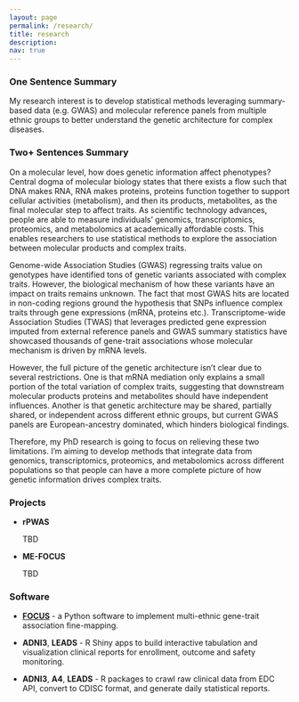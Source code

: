 ```yaml
---
layout: page
permalink: /research/
title: research
description:
nav: true
---
```


### **One Sentence Summary**

My research interest is to develop statistical methods leveraging summary-based data (e.g. GWAS) and molecular reference panels from multiple ethnic groups to better understand the genetic architecture for complex diseases.

### **Two+ Sentences Summary**

On a molecular level, how does genetic information affect phenotypes? Central dogma of molecular biology states that there exists a flow such that DNA makes RNA, RNA makes proteins, proteins function together to support cellular activities (metabolism), and then its products, metabolites, as the final molecular step to affect traits. As scientific technology advances, people are able to measure individuals’ genomics, transcriptomics, proteomics, and metabolomics at academically affordable costs. This enables researchers to use statistical methods to explore the association between molecular products and complex traits.

Genome-wide Association Studies (GWAS) regressing traits value on genotypes have identified tons of genetic variants associated with complex traits. However, the biological mechanism of how these variants have an impact on traits remains unknown. The fact that most GWAS hits are located in non-coding regions ground the hypothesis that SNPs influence complex traits through gene expressions (mRNA, proteins etc.). Transcriptome-wide Association Studies (TWAS) that leverages predicted gene expression imputed from external reference panels and GWAS summary statistics have showcased thousands of gene-trait associations whose molecular mechanism is driven by mRNA levels.

However, the full picture of the genetic architecture isn’t clear due to several restrictions. One is that mRNA mediation only explains a small portion of the total variation of complex traits, suggesting that downstream molecular products proteins and metabolites should have independent influences. Another is that genetic architecture may be shared, partially shared, or independent across different ethnic groups, but current GWAS panels are European-ancestry dominated, which hinders biological findings.

Therefore, my PhD research is going to focus on relieving these two limitations. I’m aiming to develop methods that integrate data from genomics, transcriptomics, proteomics, and metabolomics across different populations so that people can have a more complete picture of how genetic information drives complex traits.


### **Projects**

- **rPWAS**

  TBD

- **ME-FOCUS**

  TBD

### **Software**

- [**FOCUS**](https://github.com/mancusolab/focus) - a Python software to implement multi-ethnic gene-trait association fine-mapping.

- **ADNI3**, **LEADS** - R Shiny apps to build interactive tabulation and visualization clinical reports for enrollment, outcome and safety monitoring.

- **ADNI3**, **A4**, **LEADS** - R packages to crawl raw clinical data from EDC API, convert to CDISC format, and generate daily statistical reports.
